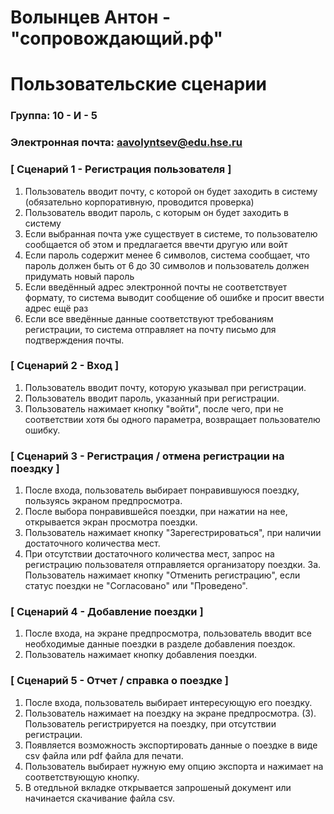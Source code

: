 # Волынцев Антон - "сопровождающий.рф"
# Пользовательские сценарии

### Группа: 10 - И - 5
### Электронная почта: aavolyntsev@edu.hse.ru


### [ Сценарий 1 - Регистрация пользователя ]

1. Пользователь вводит почту, с которой он будет заходить в систему (обязательно корпоративную, проводится проверка)
2. Пользователь вводит пароль, с которым он будет заходить в систему
3. Если выбранная почта уже существует в системе, то пользователю сообщается об этом и предлагается ввечти другую или войт
4. Если пароль содержит менее 6 символов, система сообщает, что пароль должен быть от 6 до 30 символов и пользователь должен придумать новый пароль
5. Если введённый адрес электронной почты не соответствует формату, то система выводит сообщение об ошибке и просит ввести адрес ещё раз
6. Если все введённые данные соответствуют требованиям регистрации, то система отправляет на почту письмо для подтверждения почты.

### [ Сценарий 2 - Вход ]

1. Пользователь вводит почту, которую указывал при регистрации.
2. Пользователь вводит пароль, указанный при регистрации.
3. Пользователь нажимает кнопку "войти", после чего, при не соответствии хотя бы одного параметра, возвращает пользователю ошибку.

### [ Сценарий 3 - Регистрация / отмена регистрации на поездку ]

1. После входа, пользователь выбирает понравившуюся поездку, пользуясь экраном предпросмотра.
2. После выбора понравившейся поездки, при нажатии на нее, открывается экран просмотра поездки.
3. Пользователь нажимает кнопку "Зарегестрироваться", при наличии достаточного количества мест.
4. При отсутствии достаточного количества мест, запрос на регистрацию пользователя отправляется организатору поездки.
3а. Пользователь нажимает кнопку "Отменить регистрацию", если статус поездки не "Согласовано" или "Проведено".

### [ Сценарий 4 - Добавление поездки ]

1. После входа, на экране предпросмотра, пользователь вводит все необходимые данные поездки в разделе добавления поездок.
2. Пользователь нажимает кнопку добавления поездки.

### [ Сценарий 5 - Отчет / справка о поездке ]

1. После входа, пользователь выбирает интересующую его поездку.
2. Пользователь нажимает на поездку на экране предпросмотра.
(3). Пользователь регистрируется на поездку, при отсутствии регистрации.
4. Появляется возможность экспортировать данные о поездке в виде csv файла или pdf файла для печати.
5. Пользователь выбирает нужную ему опцию экспорта и нажимает на соответствующую кнопку.
6. В отедльной вкладке открывается запрошеный документ или начинается скачивание файла csv.

